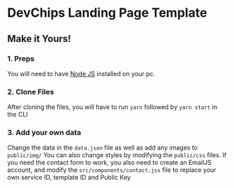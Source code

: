 # DevChips Landing Page Template

## Make it Yours!

### 1. Preps

You will need to have <a href="https://nodejs.org/">Node JS</a> installed on your pc.

### 2. Clone Files

After cloning the files, you will have to run `yarn` followed by `yarn start` in the CLI

### 3. Add your own data

Change the data in the `data.json` file as well as add any images to `public/img/`
You can also change styles by modifying the `public/css` files.
If you need the contact form to work, you also need to create an EmailJS account, and modify the `src/components/contact.jsx` file to replace your own service ID, template ID and Public Key
